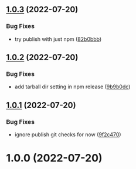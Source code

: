 ## [1.0.3](https://github.com/zmrl010/tackle-box/compare/v1.0.2...v1.0.3) (2022-07-20)


### Bug Fixes

* try publish with just npm ([82b0bbb](https://github.com/zmrl010/tackle-box/commit/82b0bbb71a626f774aaf9588dbb411da300c7612))

## [1.0.2](https://github.com/zmrl010/tackle-box/compare/v1.0.1...v1.0.2) (2022-07-20)


### Bug Fixes

* add tarball dir setting in npm release ([9b9b0dc](https://github.com/zmrl010/tackle-box/commit/9b9b0dc29713527b5c4f32a3715f60999e78e67b))

## [1.0.1](https://github.com/zmrl010/tackle-box/compare/v1.0.0...v1.0.1) (2022-07-20)


### Bug Fixes

* ignore publish git checks for now ([9f2c470](https://github.com/zmrl010/tackle-box/commit/9f2c470a11f0302f096872024ac9ae91596220f8))

# 1.0.0 (2022-07-20)
